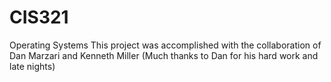 # CIS321
Operating Systems
This project was accomplished with the collaboration of Dan Marzari and Kenneth Miller (Much thanks to Dan for his hard work and late nights)